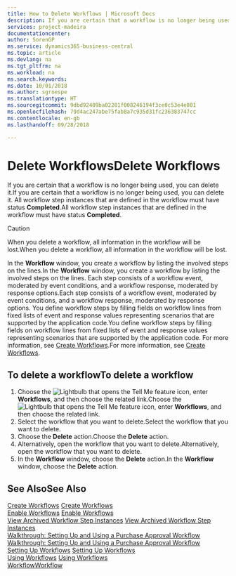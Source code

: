 ```yaml
---
title: How to Delete Workflows | Microsoft Docs
description: If you are certain that a workflow is no longer being used, you can delete it. All workflow step instances that are defined in the workflow must have status **Completed**.
services: project-madeira
documentationcenter: 
author: SorenGP
ms.service: dynamics365-business-central
ms.topic: article
ms.devlang: na
ms.tgt_pltfrm: na
ms.workload: na
ms.search.keywords: 
ms.date: 10/01/2018
ms.author: sgroespe
ms.translationtype: HT
ms.sourcegitcommit: 9dbd92409ba02281f008246194f3ce0c53e4e001
ms.openlocfilehash: 79d4ac247abe75fab8a7c935d31fc236383747cc
ms.contentlocale: en-gb
ms.lasthandoff: 09/28/2018

---
```

# <a name="delete-workflows"></a><span data-ttu-id="f03ab-104">Delete Workflows</span><span class="sxs-lookup"><span data-stu-id="f03ab-104">Delete Workflows</span></span>
<span data-ttu-id="f03ab-105">If you are certain that a workflow is no longer being used, you can delete it.</span><span class="sxs-lookup"><span data-stu-id="f03ab-105">If you are certain that a workflow is no longer being used, you can delete it.</span></span> <span data-ttu-id="f03ab-106">All workflow step instances that are defined in the workflow must have status **Completed**.</span><span class="sxs-lookup"><span data-stu-id="f03ab-106">All workflow step instances that are defined in the workflow must have status **Completed**.</span></span>  

> [!CAUTION]  
>  <span data-ttu-id="f03ab-107">When you delete a workflow, all information in the workflow will be lost.</span><span class="sxs-lookup"><span data-stu-id="f03ab-107">When you delete a workflow, all information in the workflow will be lost.</span></span>  

 <span data-ttu-id="f03ab-108">In the **Workflow** window, you create a workflow by listing the involved steps on the lines.</span><span class="sxs-lookup"><span data-stu-id="f03ab-108">In the **Workflow** window, you create a workflow by listing the involved steps on the lines.</span></span> <span data-ttu-id="f03ab-109">Each step consists of a workflow event, moderated by event conditions, and a workflow response, moderated by response options.</span><span class="sxs-lookup"><span data-stu-id="f03ab-109">Each step consists of a workflow event, moderated by event conditions, and a workflow response, moderated by response options.</span></span> <span data-ttu-id="f03ab-110">You define workflow steps by filling fields on workflow lines from fixed lists of event and response values representing scenarios that are supported by the application code.</span><span class="sxs-lookup"><span data-stu-id="f03ab-110">You define workflow steps by filling fields on workflow lines from fixed lists of event and response values representing scenarios that are supported by the application code.</span></span> <span data-ttu-id="f03ab-111">For more information, see [Create Workflows](across-how-to-create-workflows.md).</span><span class="sxs-lookup"><span data-stu-id="f03ab-111">For more information, see [Create Workflows](across-how-to-create-workflows.md).</span></span>  

## <a name="to-delete-a-workflow"></a><span data-ttu-id="f03ab-112">To delete a workflow</span><span class="sxs-lookup"><span data-stu-id="f03ab-112">To delete a workflow</span></span>  
1.  <span data-ttu-id="f03ab-113">Choose the ![Lightbulb that opens the Tell Me feature](media/ui-search/search_small.png "Tell me what you want to do") icon, enter **Workflows**, and then choose the related link.</span><span class="sxs-lookup"><span data-stu-id="f03ab-113">Choose the ![Lightbulb that opens the Tell Me feature](media/ui-search/search_small.png "Tell me what you want to do") icon, enter **Workflows**, and then choose the related link.</span></span>  
2.  <span data-ttu-id="f03ab-114">Select the workflow that you want to delete.</span><span class="sxs-lookup"><span data-stu-id="f03ab-114">Select the workflow that you want to delete.</span></span>  
3.  <span data-ttu-id="f03ab-115">Choose the **Delete** action.</span><span class="sxs-lookup"><span data-stu-id="f03ab-115">Choose the **Delete** action.</span></span>  
4.  <span data-ttu-id="f03ab-116">Alternatively, open the workflow that you want to delete.</span><span class="sxs-lookup"><span data-stu-id="f03ab-116">Alternatively, open the workflow that you want to delete.</span></span>  
5.  <span data-ttu-id="f03ab-117">In the **Workflow** window, choose the **Delete** action.</span><span class="sxs-lookup"><span data-stu-id="f03ab-117">In the **Workflow** window, choose the **Delete** action.</span></span>  

## <a name="see-also"></a><span data-ttu-id="f03ab-118">See Also</span><span class="sxs-lookup"><span data-stu-id="f03ab-118">See Also</span></span>  
 <span data-ttu-id="f03ab-119">[Create Workflows](across-how-to-create-workflows.md) </span><span class="sxs-lookup"><span data-stu-id="f03ab-119">[Create Workflows](across-how-to-create-workflows.md) </span></span>  
 <span data-ttu-id="f03ab-120">[Enable Workflows](across-how-to-enable-workflows.md) </span><span class="sxs-lookup"><span data-stu-id="f03ab-120">[Enable Workflows](across-how-to-enable-workflows.md) </span></span>  
 <span data-ttu-id="f03ab-121">[View Archived Workflow Step Instances](across-how-to-view-archived-workflow-step-instances.md) </span><span class="sxs-lookup"><span data-stu-id="f03ab-121">[View Archived Workflow Step Instances](across-how-to-view-archived-workflow-step-instances.md) </span></span>  
 <span data-ttu-id="f03ab-122">[Walkthrough: Setting Up and Using a Purchase Approval Workflow](walkthrough-setting-up-and-using-a-purchase-approval-workflow.md) </span><span class="sxs-lookup"><span data-stu-id="f03ab-122">[Walkthrough: Setting Up and Using a Purchase Approval Workflow](walkthrough-setting-up-and-using-a-purchase-approval-workflow.md) </span></span>  
 <span data-ttu-id="f03ab-123">[Setting Up Workflows](across-set-up-workflows.md) </span><span class="sxs-lookup"><span data-stu-id="f03ab-123">[Setting Up Workflows](across-set-up-workflows.md) </span></span>  
 <span data-ttu-id="f03ab-124">[Using Workflows](across-use-workflows.md) </span><span class="sxs-lookup"><span data-stu-id="f03ab-124">[Using Workflows](across-use-workflows.md) </span></span>  
 [<span data-ttu-id="f03ab-125">Workflow</span><span class="sxs-lookup"><span data-stu-id="f03ab-125">Workflow</span></span>](across-workflow.md)   


